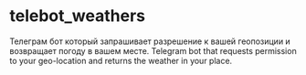 # telebot_weathers
Телеграм бот который запрашивает разрешение к вашей геопозиции и возвращает погоду в вашем месте. 
Telegram bot that requests permission to your geo-location and returns the weather in your place.
